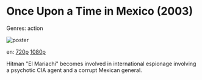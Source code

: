 # Once Upon a Time in Mexico (2003)

Genres: action

![poster](http://image.tmdb.org/t/p/w500/j3Mz1jaM3MVr5K1Ijh5D2T93VF2.jpg)

en:
  [720p](magnet:?xt=urn:btih:E561867974ED3FF2886EC2D414045EC7C8CB259B&tr=udp://glotorrents.pw:6969/announce&tr=udp://tracker.opentrackr.org:1337/announce&tr=udp://torrent.gresille.org:80/announce&tr=udp://tracker.openbittorrent.com:80&tr=udp://tracker.coppersurfer.tk:6969&tr=udp://tracker.leechers-paradise.org:6969&tr=udp://p4p.arenabg.ch:1337&tr=udp://tracker.internetwarriors.net:1337)
  [1080p](magnet:?xt=urn:btih:CCAAA1370917C031C6D23630A3AF6789E84A5AE7&tr=udp://glotorrents.pw:6969/announce&tr=udp://tracker.opentrackr.org:1337/announce&tr=udp://torrent.gresille.org:80/announce&tr=udp://tracker.openbittorrent.com:80&tr=udp://tracker.coppersurfer.tk:6969&tr=udp://tracker.leechers-paradise.org:6969&tr=udp://p4p.arenabg.ch:1337&tr=udp://tracker.internetwarriors.net:1337)
  


Hitman "El Mariachi" becomes involved in international espionage involving a psychotic CIA agent and a corrupt Mexican general.